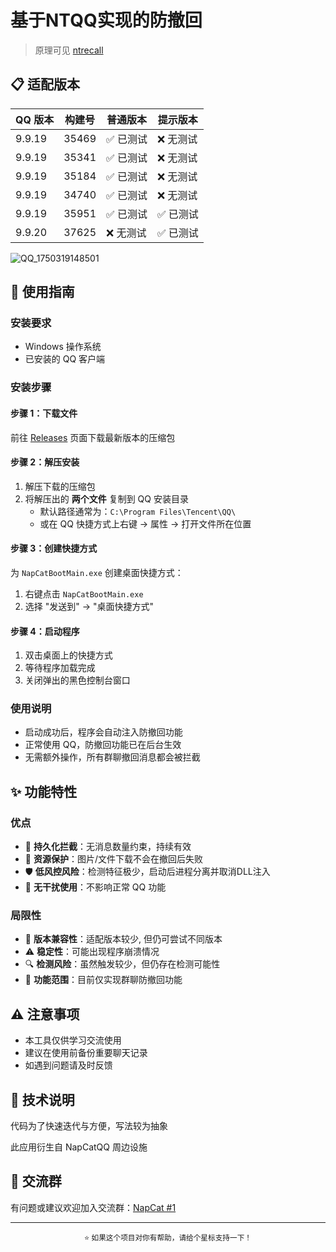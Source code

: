 # 基于NTQQ实现的防撤回

> 原理可见 [ntrecall](https://napneko.github.io/other/ntrecall)

## 📋 适配版本

| QQ 版本 | 构建号 | 普通版本 | 提示版本 |
|---------|--------|----------|----------|
| 9.9.19 | 35469 | ✅ 已测试 | ❌ 无测试 |
| 9.9.19 | 35341 | ✅ 已测试 | ❌ 无测试 |
| 9.9.19 | 35184 | ✅ 已测试 | ❌ 无测试 |
| 9.9.19 | 34740 | ✅ 已测试 | ❌ 无测试 |
| 9.9.19 | 35951 | ✅ 已测试 | ✅ 已测试 |
| 9.9.20 | 37625 | ❌ 无测试 | ✅ 已测试 |

![QQ_1750319148501](https://github.com/user-attachments/assets/aa9c1398-a193-4286-8704-51a7cbfb4566)

## 🚀 使用指南

### 安装要求
- Windows 操作系统
- 已安装的 QQ 客户端

### 安装步骤

#### 步骤 1：下载文件
前往 [Releases](../../releases) 页面下载最新版本的压缩包

#### 步骤 2：解压安装
1. 解压下载的压缩包
2. 将解压出的 **两个文件** 复制到 QQ 安装目录
   - 默认路径通常为：`C:\Program Files\Tencent\QQ\` 
   - 或在 QQ 快捷方式上右键 → 属性 → 打开文件所在位置

#### 步骤 3：创建快捷方式
为 `NapCatBootMain.exe` 创建桌面快捷方式：
1. 右键点击 `NapCatBootMain.exe`
2. 选择 "发送到" → "桌面快捷方式"

#### 步骤 4：启动程序
1. 双击桌面上的快捷方式
2. 等待程序加载完成
3. 关闭弹出的黑色控制台窗口

### 使用说明
- 启动成功后，程序会自动注入防撤回功能
- 正常使用 QQ，防撤回功能已在后台生效
- 无需额外操作，所有群聊撤回消息都会被拦截

## ✨ 功能特性

### 优点
- 🔄 **持久化拦截**：无消息数量约束，持续有效
- 📁 **资源保护**：图片/文件下载不会在撤回后失败  
- 🛡️ **低风控风险**：检测特征极少，启动后进程分离并取消DLL注入
- 🎯 **无干扰使用**：不影响正常 QQ 功能

### 局限性
- 🔧 **版本兼容性**：适配版本较少, 但仍可尝试不同版本
- ⚠️ **稳定性**：可能出现程序崩溃情况
- 🔍 **检测风险**：虽然触发较少，但仍存在检测可能性
- 👥 **功能范围**：目前仅实现群聊防撤回功能

## ⚠️ 注意事项

- 本工具仅供学习交流使用
- 建议在使用前备份重要聊天记录
- 如遇到问题请及时反馈

## 💬 技术说明

代码为了快速迭代与方便，写法较为抽象

此应用衍生自 NapCatQQ 周边设施

## 🔗 交流群

有问题或建议欢迎加入交流群：[NapCat #1](https://qm.qq.com/q/bo2K5fcmjY)

---

<p align="center">
  <sub>⭐ 如果这个项目对你有帮助，请给个星标支持一下！</sub>
</p>
